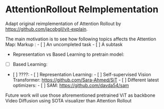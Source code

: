 # AttentionRollout ReImplementation
Adapt original reimplementation of Attention Rollout by https://github.com/jacobgil/vit-explain.

The main motivation is to see how following topics affects the Attention Map:
 Markup : - [ ] An uncompleted task
              - [ ] A subtask
- Representation vs Based Learning to pretrain model:
- [ ] Based Learning:
-    [ ] ????:
          - [ ] Representation Learning:
                    - [ ] Self-supervised Vision Transformer: https://github.com/Sara-Ahmed/SiT
          - [ ] Different latest optimizers:
                    - [ ] SAM: https://github.com/davda54/sam 

Future work will use those aforementioned pretrained ViT as backbone Video Diffusion using SOTA visualizer than Attention Rollout
